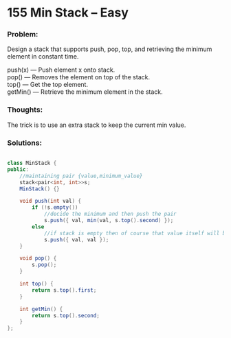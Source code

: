 # 155  Min Stack – Easy

### Problem:

Design a stack that supports push, pop, top, and retrieving the minimum element in constant time.

push\(x\) — Push element x onto stack.  
pop\(\) — Removes the element on top of the stack.  
top\(\) — Get the top element.  
getMin\(\) — Retrieve the minimum element in the stack.

### Thoughts:

The trick is to use an extra stack to keep the current min value.

### Solutions:

```java

class MinStack {
public:
    //maintaining pair {value,minimum_value}
    stack<pair<int, int>>s;
    MinStack() {}

    void push(int val) {
        if (!s.empty())
            //decide the minimum and then push the pair
            s.push({ val, min(val, s.top().second) });
        else
            //if stack is empty then of course that value itself will be the minimum
            s.push({ val, val });
    }

    void pop() {
        s.pop();
    }

    int top() {
        return s.top().first;
    }

    int getMin() {
        return s.top().second;
    }
};
```



